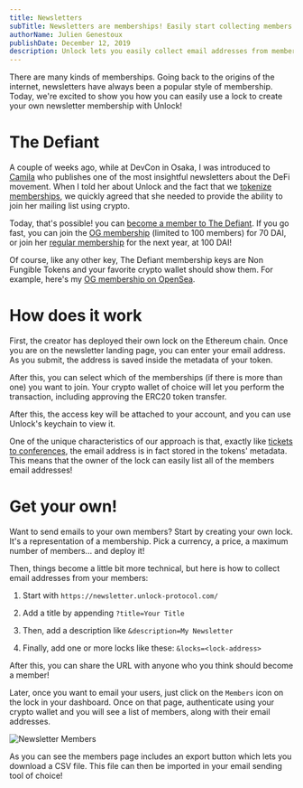 ```yaml
---
title: Newsletters
subTitle: Newsletters are memberships! Easily start collecting members with their email addresses using Unlock
authorName: Julien Genestoux
publishDate: December 12, 2019
description: Unlock lets you easily collect email addresses from members to create your own paid-for mailing list, using Ethereum and Non Fungible Tokens
---
```


There are many kinds of memberships. Going back to the origins of the internet, newsletters have always been a popular style of membership. Today, we're excited to show you how you can easily use a lock to create your own newsletter membership with Unlock!

# The Defiant

A couple of weeks ago, while at DevCon in Osaka, I was introduced to [Camila](https://twitter.com/camirusso) who publishes one of the most insightful newsletters about the DeFi movement. When I told her about Unlock and the fact that we [tokenize memberships](/tokenizing-memberships/), we quickly agreed that she needed to provide the ability to join her mailing list using crypto.

Today, that's possible! you can [become a member to The Defiant](https://bit.ly/the-defiant). If you go fast, you can join the [OG membership](https://etherscan.io/address/0xFA7001A0310B5E69B7b95B72aeBaA66C72E084bf) (limited to 100 members) for 70 DAI, or join her [regular membership](https://etherscan.io/address/0x43154efc9cb33c80833c0dec1e15bb9cfc1275e5) for the next year, at 100 DAI!

Of course, like any other key, The Defiant membership keys are Non Fungible Tokens and your favorite crypto wallet should show them. For example, here's my [OG membership on OpenSea](https://opensea.io/assets/0xFA7001A0310B5E69B7b95B72aeBaA66C72E084bf/1).

# How does it work

First, the creator has deployed their own lock on the Ethereum chain. Once you are on the newsletter landing page, you can enter your email address. As you submit, the address is saved inside the metadata of your token.

After this, you can select which of the memberships (if there is more than one) you want to join. Your crypto wallet of choice will let you perform the transaction, including approving the ERC20 token transfer.

After this, the access key will be attached to your account, and you can use Unlock's keychain to view it.

One of the unique characteristics of our approach is that, exactly like [tickets to conferences](/blog/ethcc-tickets/), the email address is in fact stored in the tokens' metadata. This means that the owner of the lock can easily list all of the members email addresses!

# Get your own!

Want to send emails to your own members? Start by creating your own lock. It's a representation of a membership. Pick a currency, a price, a maximum number of members... and deploy it!

Then, things become a little bit more technical, but here is how to collect email addresses from your members:

1. Start with `https://newsletter.unlock-protocol.com/`

2. Add a title by appending `?title=Your Title`

3. Then, add a description like `&description=My Newsletter`

4. Finally, add one or more locks like these: `&locks=<lock-address>`

After this, you can share the URL with anyone who you think should become a member!

Later, once you want to email your users, just click on the `Members` icon on the lock in your dashboard. Once on that page, authenticate using your crypto wallet and you will see a list of members, along with their email addresses.

![Newsletter Members](/static/images/blog/introducing-newsletter/defiant-members.png)

As you can see the members page includes an export button which lets you download a CSV file. This file can then be imported in your email sending tool of choice!
